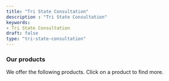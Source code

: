 ```yaml
---
title: "Tri State Consultation"
description : "Tri State Consultation" 
keywords:
- Tri State Consultation 
draft: false
type: "tri-state-consultation"
---
```


### Our products

We offer the following products. Click on a product to find more.